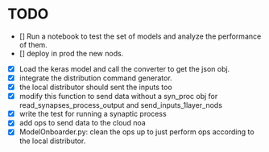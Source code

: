 # TODO
- [] Run a notebook to test the set of models and analyze the performance of them.
- [] deploy in prod the new nods.
- [x] Load the keras model and call the converter to get the json obj.
- [x] integrate the distribution command generator.
- [x] the local distributor should sent the inputs too
- [x] modify this function to send data without a syn_proc obj for read_synapses_process_output and send_inputs_1layer_nods
- [X] write the test for running a synaptic process
- [x] add ops to send data to the cloud noa
- [x] ModelOnboarder.py: clean the ops up to just perform ops according to the local distributor.
